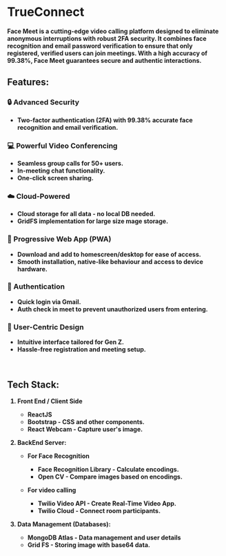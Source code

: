 # TrueConnect

<b> Face Meet is a cutting-edge video calling platform designed to eliminate anonymous interruptions with robust 2FA security. It combines face recognition and email password verification to ensure that only registered, verified users can join meetings. With a high accuracy of 99.38%, Face Meet guarantees secure and authentic interactions.
<br>

## Features:

### 🔒 Advanced Security
- <b>Two-factor authentication (2FA) with 99.38% accurate face recognition and email verification.</b> <br>

### 💻 Powerful Video Conferencing

- <b>Seamless group calls for 50+ users.
- <b>In-meeting chat functionality.
- <b>One-click screen sharing.


### ☁️ Cloud-Powered

- Cloud storage for all data - no local DB needed.
- GridFS implementation for large size mage storage.

### 📱 Progressive Web App (PWA)

- Download and add to homescreen/desktop for ease of access.
- Smooth installation, native-like behaviour and access to device hardware.

### 🔑 Authentication
- Quick login via Gmail.
- Auth check in meet to prevent unauthorized users from entering.

### 👥 User-Centric Design

- Intuitive interface tailored for Gen Z.
- Hassle-free registration and meeting setup.

<!--
### 👤 Real People Only
- Say goodbye to anonymous interruptions and unwanted guests <br> 
### 📸 Highly Accurate
- Built with the help of Face Recognition Library in Python, it gives an accuracy of <b>99.38%<b>.
### 🚀 Easy Setup 
- Register with email, password, and photo to start hosting or joining meetings <br>
### 🛡️ Verified Attendance 
- Face verification ensures real individuals are present <br>
### 💻 User-Friendly 
- Designed for the Gen Z audience <br>
### 🔑 Access Control 
- Only registered and verified users can join meetings <br>
### 🌐 Seamless Integration
- Built for modern, secure video communication needs <br>
### ⚡ Efficient Process
- Quick registration and verification for hassle-free meetings <br>
### 🔐 Privacy First
- Prioritizing user data protection and meeting security <br>
-->
<br>

## Tech Stack:
1. Front End / Client Side
    - ReactJS 
    - Bootstrap - CSS and other components.
    - React Webcam - Capture user's image.

2. BackEnd Server:
   - For Face Recognition
     - Face Recognition Library - Calculate encodings.
     - Open CV - Compare images based on encodings.
   
   - For video calling
      - Twilio Video API - Create Real-Time Video App.
      - Twilio Cloud - Connect room participants.

3. Data Management (Databases): 
    - MongoDB Atlas - Data management and user details
    - Grid FS - Storing image with base64 data.


















